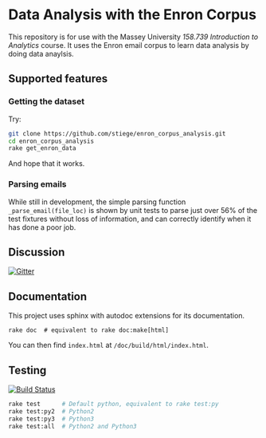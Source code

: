# Data Analysis with the Enron Corpus

This repository is for use with the Massey University *158.739 Introduction to Analytics* course. It uses the Enron email corpus to learn data analysis by doing data anaylsis.

## Supported features

### Getting the dataset

Try:

```bash
git clone https://github.com/stiege/enron_corpus_analysis.git
cd enron_corpus_analysis
rake get_enron_data
```
And hope that it works.

### Parsing emails

While still in development, the simple parsing function `_parse_email(file_loc)` is shown by unit tests to parse just over 56% of the test fixtures without loss of information, and can correctly identify when it has done a poor job.

## Discussion

[![Gitter](https://badges.gitter.im/stiege/enron_corpus_analysis.svg)](https://gitter.im/stiege/enron_corpus_analysis?utm_source=badge&utm_medium=badge&utm_campaign=pr-badge)

## Documentation

This project uses sphinx with autodoc extensions for its documentation.

```
rake doc  # equivalent to rake doc:make[html]
```

You can then find `index.html` at `/doc/build/html/index.html`.

## Testing

[![Build Status](https://secure.travis-ci.org/stiege/enron_corpus_analysis.png?branch=master)](http://travis-ci.org/stiege/enron_corpus_analysis)


```bash
rake test      # Default python, equivalent to rake test:py
rake test:py2  # Python2
rake test:py3  # Python3
rake test:all  # Python2 and Python3
```
